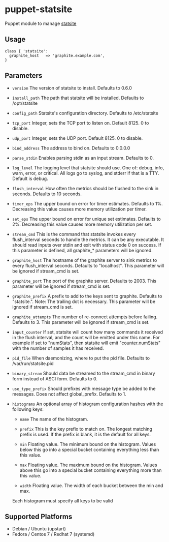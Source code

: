 # puppet-statsite

Puppet module to manage [statsite](https://github.com/armon/statsite)

## Usage

```puppet
class { 'statsite':
  graphite_host   => 'graphite.example.com',
}
```

## Parameters
- `version`
  The version of statsite to install. Defaults to 0.6.0

- `install_path`
  The path that statsite will be installed. Defaults to /opt/statsite

- `config_path`
  Statsite's configuration directory. Defaults to /etc/statsite

- `tcp_port`
  Integer, sets the TCP port to listen on. Default 8125. 0 to disable.

- `udp_port`
  Integer, sets the UDP port. Default 8125. 0 to disable.

- `bind_address`
  The address to bind on. Defaults to 0.0.0.0

- `parse_stdin`
  Enables parsing stdin as an input stream. Defaults to 0.

- `log_level`
  The logging level that statsite should use. One of: debug, info, warn,
  error, or critical. All logs go to syslog, and stderr if that is a TTY.
  Default is debug.

- `flush_interval`
  How often the metrics should be flushed to the sink in seconds.
  Defaults to 10 seconds.

- `timer_eps`
  The upper bound on error for timer estimates. Defaults to 1%.
  Decreasing this value causes more memory utilization per timer.

- `set_eps`
  The upper bound on error for unique set estimates. Defaults to 2%.
  Decreasing this value causes more memory utilization per set.

- `stream_cmd`
  This is the command that statsite invokes every flush_interval seconds
  to handle the metrics. It can be any executable. It should read inputs
  over stdin and exit with status code 0 on success. If this parameter is
  defined, all graphite_* parameters will be ignored.

- `graphite_host`
  The hostname of the graphite server to sink metrics to every
  flush_interval seconds. Defaults to "localhost". This parameter will be
  ignored if stream_cmd is set.

- `graphite_port`
  The port of the graphite server. Defaults to 2003. This parameter
  will be ignored if stream_cmd is set.

- `graphite_prefix`
  A prefix to add to the keys sent to graphite. Defaults to "statsite.".
  Note: The trailing dot is necessary. This parameter will be ignored if
  stream_cmd is set.

- `graphite_attempts`
  The number of re-connect attempts before failing. Defaults to 3. This
  parameter will be ignored if stream_cmd is set.

- `input_counter`
  If set, statsite will count how many commands it received in the flush
  interval, and the count will be emitted under this name. For example
  if set to "numStats", then statsite will emit "counter.numStats" with
  the number of samples it has received.

- `pid_file`
  When daemonizing, where to put the pid file. Defaults to
  /var/run/statsite.pid

- `binary_stream`
  Should data be streamed to the stream_cmd in binary form instead of
  ASCI form. Defaults to 0.

- `use_type_prefix`
  Should prefixes with message type be added to the messages. Does not
  affect global_prefix. Defaults to 1.

- `histograms`
  An optional array of histogram configuration hashes with the following
  keys:

  - `name`
    The name of the histogram.

  - `prefix`
    This is the key prefix to match on. The longest matching prefix
    is used. If the prefix is blank, it is the default for all keys.

  - `min`
    Floating value. The minimum bound on the histogram. Values below
    this go into a special bucket containing everything less than
    this value.

  - `max`
    Floating value. The maximum bound on the histogram. Values above
    this go into a special bucket containing everything more than
    this value.

  - `width`
    Floating value. The width of each bucket between the min and max.

  Each histogram must specify all keys to be valid

## Supported Platforms
- Debian / Ubuntu (upstart)
- Fedora / Centos 7 / Redhat 7 (systemd)


